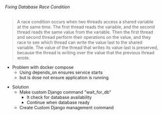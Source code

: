 ###### Fixing Database Race Condition

> A race condition occurs when two threads access a shared variable at the same time. The first thread reads the variable, and the second thread reads the same value from the variable. Then the first thread and second thread perform their operations on the value, and they race to see which thread can write the value last to the shared variable.
> The value of the thread that writes its value last is preserved, because the thread is writing over the value that the previous thread wrote.

-   Problem with docker compose
    -   Using depends_on ensures service starts
    -   but is dose not ensure application is running

*   Solution
    -   Make custom Django command "wait_for_db"
        -   It check for database availability
        -   Continue when database ready
    -   Create Custom Django management command
